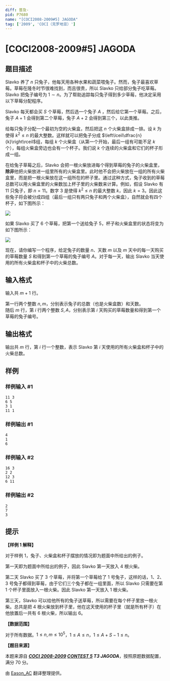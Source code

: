 ```yaml
---
diff: 普及-
pid: P7680
name: "[COCI2008-2009#5] JAGODA"
tag: ['2009', 'COCI（克罗地亚）']
---
```

# [COCI2008-2009#5] JAGODA
## 题目描述

Slavko 养了 $n$ 只兔子，他每天用各种水果和蔬菜喂兔子。然而，兔子最喜欢草莓。草莓在隆冬时节很难找到，而且很贵，所以 Slavko 只给部分兔子吃草莓。Slavko 把兔子编号为 $1\sim n$。为了帮助追踪每只兔子得到多少草莓，他决定采用以下草莓分配程序。

Slavko 每天都会买 $S$ 个草莓，然后选一个兔子 $A$ ，然后给它第一个草莓。之后，兔子 $A+1$ 会得到第二个草莓，兔子 $A+2$ 会得到第三个，以此类推。

给每只兔子分配一个最初为空的火柴盒，然后把这 $n$ 个火柴盒排成一排。设 $k$ 为使得 $k^2\leqslant n$ 的最大整数。这样就可以把兔子分成 $\left\lceil\dfrac{n}{k}\right\rceil$组，每组 $k$ 个火柴盒（从第一个开始，最后一组有可能不足 $k$ 个），每组火柴盒旁边也会有一个杯子。我们说 $k$ 个连续的火柴盒和它们的杯子形成一组。

在给兔子草莓之后，Slavko 会把一根火柴放进每个得到草莓的兔子的火柴盒里，**除非**他把火柴放进一组里所有的火柴盒里。此时他不会把火柴放在一组的所有火柴盒里，而是把一根火柴放在这一组所在的杯子里。通过这种方式，兔子收到的草莓总数可以用火柴盒里的火柴数加上杯子里的火柴数来计算。例如，假设 Slavko 有 $11$ 只兔子，即 $n=11$。数字 $3$ 是使得 $k^2\leqslant n$ 的最大整数 $k$，因此 $k=3$。因此这些兔子将会被分成四组（最后一组只有两只兔子和两个火柴盒），自然就会有四个杯子，如下图所示：

![](https://cdn.luogu.com.cn/upload/image_hosting/taccw9un.png)

如果 Slavko 买了 $6$ 个草莓，把第一个送给兔子 $5$，杯子和火柴盒里的状态将变为如下图所示：

![](https://cdn.luogu.com.cn/upload/image_hosting/2tfy24vf.png)

现在，请你编写一个程序，给定兔子的数量 $n$、天数 $m$ 以及 $m$ 天中的每一天购买的草莓数量 $S$ 和得到第一个草莓的兔子编号 $A$。对于每一天，输出 Slavko 当天使用的所有火柴盒和杯子中的火柴总数。
## 输入格式

输入共 $m+1$ 行。

第一行两个整数 $n,m$，分别表示兔子的总数（也是火柴盒数）和天数。  
随后 $m$ 行，第 $i$ 行两个整数 $S,A$，分别表示第 $i$ 天购买的草莓数量和得到第一个草莓的兔子编号。
## 输出格式

输出共 $m$ 行，第 $i$ 行一个整数，表示 Slavko 第 $i$ 天使用的所有火柴盒和杯子中的火柴总数。
## 样例

### 样例输入 #1
```
11 3
6 5
3 1
11 1
```
### 样例输出 #1
```
4
1
6
```
### 样例输入 #2
```
16 3
2 2
12 3
6 11
```
### 样例输出 #2
```
2
7
3
```
## 提示

**【样例 1 解释】**

对于样例 $1$，兔子、火柴盒和杯子摆放的情况即为题面中所给出的例子。

第一天即为题面中所给出的例子，因此 Slavko 第一天放入 $4$ 根火柴。

第二天 Slavko 买了 $3$ 个草莓，并将第一个草莓给了 $1$ 号兔子，这样的话，$1$、$2$、$3$ 号兔子都得到草莓，由于它们三个兔子都在一组里面，所以 Slavko 只需要在第 $1$ 个杯子里面放入一根火柴。因此 Slavko 第一天放入 $1$ 根火柴。

第三天，Slavko 可以给他所有的兔子送草莓，所以需要在每个杯子里放一根火柴。总共是把 $4$ 根火柴放到杯子里，他在这天使用的杯子里（就是所有杯子）在他放置后一共有 $6$ 根火柴，所以输出 $6$。

**【数据范围】**

对于所有数据。$1\leqslant n,m\leqslant 10^5$，$1\leqslant A\leqslant n$，$1\leqslant A+S-1\leqslant n$。

**【题目来源】**

本题来源自 **_[COCI 2008-2009](https://hsin.hr/coci/archive/2008_2009/) [CONTEST 5](https://hsin.hr/coci/archive/2008_2009/contest5_tasks.pdf) T3 JAGODA_**，按照原题数据配置，满分 $70$ 分。

由 [Eason_AC](https://www.luogu.com.cn/user/112917) 翻译整理提供。
